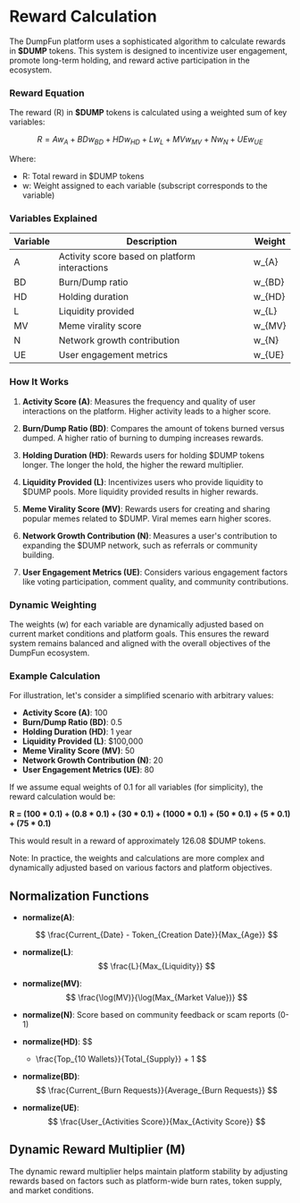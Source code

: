 # Reward Calculation

The DumpFun platform uses a sophisticated algorithm to calculate rewards in **$DUMP** tokens. This system is designed to incentivize user engagement, promote long-term holding, and reward active participation in the ecosystem.



### Reward Equation

The reward (R) in **$DUMP** tokens is calculated using a weighted sum of key variables:

$$
R = A w_{A} + BD w_{BD} + HD w_{HD} + L w_{L} + MV w_{MV} + N w_{N} + UE w_{UE}
$$

Where:

- R: Total reward in $DUMP tokens
- w: Weight assigned to each variable (subscript corresponds to the variable)


### Variables Explained

| Variable | Description | Weight |
|----------|-------------|--------|
| A        | Activity score based on platform interactions | w_{A} |
| BD       | Burn/Dump ratio | w_{BD} |
| HD       | Holding duration | w_{HD} |
| L        | Liquidity provided | w_{L} |
| MV       | Meme virality score | w_{MV} |
| N        | Network growth contribution | w_{N} |
| UE       | User engagement metrics | w_{UE} |

### How It Works

1. **Activity Score (A)**: Measures the frequency and quality of user interactions on the platform. Higher activity leads to a higher score.

2. **Burn/Dump Ratio (BD)**: Compares the amount of tokens burned versus dumped. A higher ratio of burning to dumping increases rewards.

3. **Holding Duration (HD)**: Rewards users for holding $DUMP tokens longer. The longer the hold, the higher the reward multiplier.

4. **Liquidity Provided (L)**: Incentivizes users who provide liquidity to $DUMP pools. More liquidity provided results in higher rewards.

5. **Meme Virality Score (MV)**: Rewards users for creating and sharing popular memes related to $DUMP. Viral memes earn higher scores.

6. **Network Growth Contribution (N)**: Measures a user's contribution to expanding the $DUMP network, such as referrals or community building.

7. **User Engagement Metrics (UE)**: Considers various engagement factors like voting participation, comment quality, and community contributions.

### Dynamic Weighting

The weights (w) for each variable are dynamically adjusted based on current market conditions and platform goals. This ensures the reward system remains balanced and aligned with the overall objectives of the DumpFun ecosystem.

### Example Calculation

For illustration, let's consider a simplified scenario with arbitrary values:

- **Activity Score (A)**: 100
- **Burn/Dump Ratio (BD)**: 0.5
- **Holding Duration (HD)**: 1 year
- **Liquidity Provided (L)**: $100,000
- **Meme Virality Score (MV)**: 50
- **Network Growth Contribution (N)**: 20
- **User Engagement Metrics (UE)**: 80

If we assume equal weights of 0.1 for all variables (for simplicity), the reward calculation would be:

**R = (100 * 0.1) + (0.8 * 0.1) + (30 * 0.1) + (1000 * 0.1) + (50 * 0.1) + (5 * 0.1) + (75 * 0.1)**

This would result in a reward of approximately 126.08 $DUMP tokens.

Note: In practice, the weights and calculations are more complex and dynamically adjusted based on various factors and platform objectives.

## Normalization Functions

- **normalize(A)**: 

  $$
  \frac{Current_{Date} - Token_{Creation Date}}{Max_{Age}}
  $$

- **normalize(L)**: 
  $$
  \frac{L}{Max_{Liquidity}}
  $$

- **normalize(MV)**: 
  $$
  \frac{\log(MV)}{\log(Max_{Market Value})}
  $$

- **normalize(N)**: Score based on community feedback or scam reports (0-1)

- **normalize(HD)**: 
  $$
  - \frac{Top_{10 Wallets}}{Total_{Supply}} + 1
  $$

- **normalize(BD)**: 
  $$
  \frac{Current_{Burn Requests}}{Average_{Burn Requests}}
  $$

- **normalize(UE)**: 
  $$
  \frac{User_{Activities Score}}{Max_{Activity Score}}
  $$

## Dynamic Reward Multiplier (M)
The dynamic reward multiplier helps maintain platform stability by adjusting rewards based on factors such as platform-wide burn rates, token supply, and market conditions.
